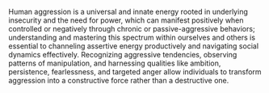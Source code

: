 Human aggression is a universal and innate energy rooted in underlying insecurity and the need for power, which can manifest positively when controlled or negatively through chronic or passive-aggressive behaviors; understanding and mastering this spectrum within ourselves and others is essential to channeling assertive energy productively and navigating social dynamics effectively. Recognizing aggressive tendencies, observing patterns of manipulation, and harnessing qualities like ambition, persistence, fearlessness, and targeted anger allow individuals to transform aggression into a constructive force rather than a destructive one.
